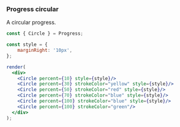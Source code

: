 ### Progress circular

A circular progress.

<!--start-code-->

```jsx
const { Circle } = Progress;

const style = {
    marginRight: '10px',
};

render(
  <div>
    <Circle percent={10} style={style}/>
    <Circle percent={30} strokeColor="yellow" style={style}/>
    <Circle percent={50} strokeColor="red" style={style}/>
    <Circle percent={70} strokeColor="blue" style={style}/>
    <Circle percent={100} strokeColor="blue" style={style}/>
    <Circle percent={100} strokeColor="green"/>
  </div>
);
```

<!--end-code-->
